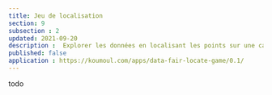 ```yaml
---
title: Jeu de localisation
section: 9
subsection : 2
updated: 2021-09-20
description :  Explorer les données en localisant les points sur une carte.
published: false
application : https://koumoul.com/apps/data-fair-locate-game/0.1/
---
```


todo
